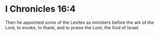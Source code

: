 # I Chronicles 16:4

Then he appointed some of the Levites as ministers before the ark of the Lord, to invoke, to thank, and to praise the Lord, the God of Israel.
